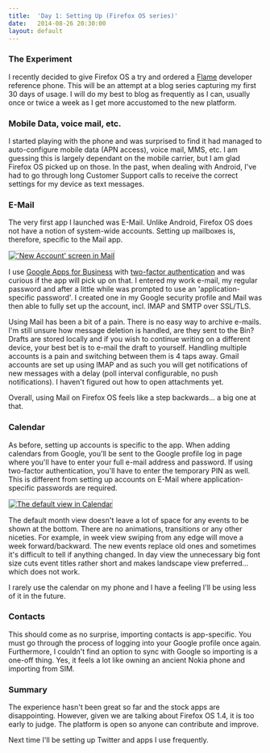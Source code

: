 ```yaml
---
title:  'Day 1: Setting Up (Firefox OS series)'
date:   2014-08-26 20:30:00
layout: default
---
```


### The Experiment

I recently decided to give Firefox OS a try and ordered a [Flame][flame] developer reference phone. This will be an attempt at a blog series capturing my first 30 days of usage. I will do my best to blog as frequently as I can, usually once or twice a week as I get more accustomed to the new platform.

  [flame]: https://developer.mozilla.org/en-US/Firefox_OS/Developer_phone_guide/Flame

### Mobile Data, voice mail, etc.

I started playing with the phone and was surprised to find it had managed to auto-configure mobile data (APN access), voice mail, MMS, etc. I am guessing this is largely dependant on the mobile carrier, but I am glad Firefox OS picked up on those. In the past, when dealing with Android, I've had to go through long Customer Support calls to receive the correct settings for my device as text messages.

### E-Mail

The very first app I launched was E-Mail. Unlike Android, Firefox OS does not have a notion of system-wide accounts. Setting up mailboxes is, therefore, specific to the Mail app.

<a href="{{ site.base | xml_escape }}/assets/images/2014/08/26/2014-08-27-19-13-28.png" target="_blank"><img src="{{ site.base | xml_escape }}/assets/images/2014/08/26/2014-08-27-19-13-28.png" alt="'New Account' screen in Mail" style="max-width: 66%; max-height: 360px; border: 1px solid rgba(0, 0, 0, 0.25);"></a>

I use [Google Apps for Business][apps-for-business] with [two-factor authentication][twofactor] and was curious if the app will pick up on that. I entered my work e-mail, my regular password and after a little while was prompted to use an 'application-specific password'. I created one in my Google security profile and Mail was then able to fully set up the account, incl. IMAP and SMTP over SSL/TLS.

Using Mail has been a bit of a pain. There is no easy way to archive e-mails. I'm still unsure how message deletion is handled, are they sent to the Bin? Drafts are stored locally and if you wish to continue writing on a different device, your best bet is to e-mail the draft to yourself. Handling multiple accounts is a pain and switching between them is 4 taps away. Gmail accounts are set up using IMAP and as such you will get notifications of new messages with a delay (poll interval configurable, no push notifications). I haven't figured out how to open attachments yet.

Overall, using Mail on Firefox OS feels like a step backwards... a big one at that.

  [twofactor]: https://www.google.com/landing/2step/
  [apps-for-business]: http://www.google.com/enterprise/apps/business/

### Calendar

As before, setting up accounts is specific to the app. When adding calendars from Google, you'll be sent to the Google profile log in page where you'll have to enter your full e-mail address and password. If using two-factor authentication, you'll have to enter the temporary PIN as well. This is different from setting up accounts on E-Mail where application-specific passwords are required.

<a href="{{ site.base | xml_escape }}/assets/images/2014/08/26/2014-08-27-19-32-25.png" target="_blank"><img src="{{ site.base | xml_escape }}/assets/images/2014/08/26/2014-08-27-19-32-25.png" alt="The default view in Calendar" style="max-width: 66%; max-height: 360px; border: 1px solid rgba(0, 0, 0, 0.25);"></a>

The default month view doesn't leave a lot of space for any events to be shown at the bottom. There are no animations, transitions or any other niceties. For example, in week view swiping from any edge will move a week forward/backward. The new events replace old ones and sometimes it's difficult to tell if anything changed. In day view the unnecessary big font size cuts event titles rather short and makes landscape view preferred... which does not work.

I rarely use the calendar on my phone and I have a feeling I'll be using less of it in the future.

### Contacts

This should come as no surprise, importing contacts is app-specific. You must go through the process of logging into your Google profile once again. Furthermore, I couldn't find an option to sync with Google so importing is a one-off thing. Yes, it feels a lot like owning an ancient Nokia phone and importing from SIM.

### Summary

The experience hasn't been great so far and the stock apps are disappointing. However, given we are talking about Firefox OS 1.4, it is too early to judge. The platform is open so anyone can contribute and improve.

Next time I'll be setting up Twitter and apps I use frequently.
